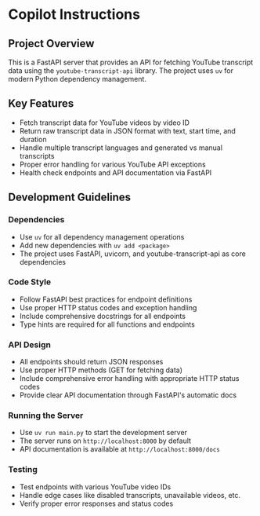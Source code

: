 # Copilot Instructions

<!-- Use this file to provide workspace-specific custom instructions to Copilot. For more details, visit https://code.visualstudio.com/docs/copilot/copilot-customization#_use-a-githubcopilotinstructionsmd-file -->

## Project Overview

This is a FastAPI server that provides an API for fetching YouTube transcript data using the `youtube-transcript-api` library. The project uses `uv` for modern Python dependency management.

## Key Features

- Fetch transcript data for YouTube videos by video ID
- Return raw transcript data in JSON format with text, start time, and duration
- Handle multiple transcript languages and generated vs manual transcripts
- Proper error handling for various YouTube API exceptions
- Health check endpoints and API documentation via FastAPI

## Development Guidelines

### Dependencies

- Use `uv` for all dependency management operations
- Add new dependencies with `uv add <package>`
- The project uses FastAPI, uvicorn, and youtube-transcript-api as core dependencies

### Code Style

- Follow FastAPI best practices for endpoint definitions
- Use proper HTTP status codes and exception handling
- Include comprehensive docstrings for all endpoints
- Type hints are required for all functions and endpoints

### API Design

- All endpoints should return JSON responses
- Use proper HTTP methods (GET for fetching data)
- Include comprehensive error handling with appropriate HTTP status codes
- Provide clear API documentation through FastAPI's automatic docs

### Running the Server

- Use `uv run main.py` to start the development server
- The server runs on `http://localhost:8000` by default
- API documentation is available at `http://localhost:8000/docs`

### Testing

- Test endpoints with various YouTube video IDs
- Handle edge cases like disabled transcripts, unavailable videos, etc.
- Verify proper error responses and status codes

